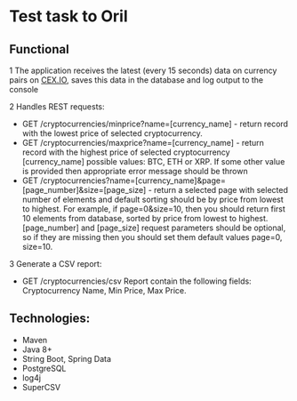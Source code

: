 # Test task to Oril

## Functional
1 The application receives the latest (every 15 seconds) data on currency pairs on  [CEX.IO](https://cex.io/), saves this data in the database and log output to the console 

2 Handles REST requests:
  - GET /cryptocurrencies/minprice?name=[currency_name] - return record with the lowest price of selected cryptocurrency.
  - GET /cryptocurrencies/maxprice?name=[currency_name] - return record with the highest price of selected cryptocurrency [currency_name] possible values: BTC, ETH or XRP. If some other value is provided then appropriate error message should be thrown
  - GET /cryptocurrencies?name=[currency_name]&page=[page_number]&size=[page_size] - return a selected page with selected number of elements and default sorting should be by price from lowest to highest. For example, if page=0&size=10, then you should return first 10 elements from database, sorted by price from lowest to highest. [page_number] and [page_size] request parameters should be optional, so if they are missing then you should set them default values page=0, size=10.

3 Generate a CSV report:
- GET /cryptocurrencies/csv Report contain the following fields: Cryptocurrency Name, Min Price, Max Price.

## Technologies:
  - Maven
  - Java 8+
  - String Boot, Spring Data
  - PostgreSQL
  - log4j
  - SuperCSV


